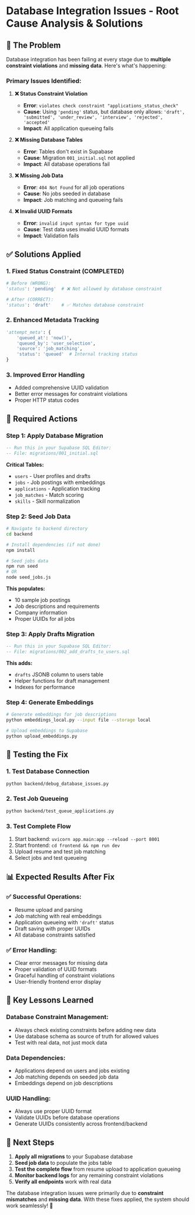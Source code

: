 # Database Integration Issues - Root Cause Analysis & Solutions

## 🚨 **The Problem**

Database integration has been failing at every stage due to **multiple constraint violations** and **missing data**. Here's what's happening:

### **Primary Issues Identified:**

1. **❌ Status Constraint Violation**
   - **Error**: `violates check constraint "applications_status_check"`
   - **Cause**: Using `'pending'` status, but database only allows: `'draft', 'submitted', 'under_review', 'interview', 'rejected', 'accepted'`
   - **Impact**: All application queueing fails

2. **❌ Missing Database Tables**
   - **Error**: Tables don't exist in Supabase
   - **Cause**: Migration `001_initial.sql` not applied
   - **Impact**: All database operations fail

3. **❌ Missing Job Data**
   - **Error**: `404 Not Found` for all job operations
   - **Cause**: No jobs seeded in database
   - **Impact**: Job matching and queueing fails

4. **❌ Invalid UUID Formats**
   - **Error**: `invalid input syntax for type uuid`
   - **Cause**: Test data uses invalid UUID formats
   - **Impact**: Validation fails

## ✅ **Solutions Applied**

### **1. Fixed Status Constraint (COMPLETED)**
```python
# Before (WRONG):
'status': 'pending'  # ❌ Not allowed by database constraint

# After (CORRECT):
'status': 'draft'    # ✅ Matches database constraint
```

### **2. Enhanced Metadata Tracking**
```python
'attempt_meta': {
    'queued_at': 'now()',
    'queued_by': 'user_selection',
    'source': 'job_matching',
    'status': 'queued'  # Internal tracking status
}
```

### **3. Improved Error Handling**
- Added comprehensive UUID validation
- Better error messages for constraint violations
- Proper HTTP status codes

## 🔧 **Required Actions**

### **Step 1: Apply Database Migration**
```sql
-- Run this in your Supabase SQL Editor:
-- File: migrations/001_initial.sql
```

**Critical Tables:**
- `users` - User profiles and drafts
- `jobs` - Job postings with embeddings
- `applications` - Application tracking
- `job_matches` - Match scoring
- `skills` - Skill normalization

### **Step 2: Seed Job Data**
```bash
# Navigate to backend directory
cd backend

# Install dependencies (if not done)
npm install

# Seed jobs data
npm run seed
# OR
node seed_jobs.js
```

**This populates:**
- 10 sample job postings
- Job descriptions and requirements
- Company information
- Proper UUIDs for all jobs

### **Step 3: Apply Drafts Migration**
```sql
-- Run this in your Supabase SQL Editor:
-- File: migrations/002_add_drafts_to_users.sql
```

**This adds:**
- `drafts` JSONB column to users table
- Helper functions for draft management
- Indexes for performance

### **Step 4: Generate Embeddings**
```bash
# Generate embeddings for job descriptions
python embeddings_local.py --input file --storage local

# Upload embeddings to Supabase
python upload_embeddings.py
```

## 🧪 **Testing the Fix**

### **1. Test Database Connection**
```bash
python backend/debug_database_issues.py
```

### **2. Test Job Queueing**
```bash
python backend/test_queue_applications.py
```

### **3. Test Complete Flow**
1. Start backend: `uvicorn app.main:app --reload --port 8001`
2. Start frontend: `cd frontend && npm run dev`
3. Upload resume and test job matching
4. Select jobs and test queueing

## 📊 **Expected Results After Fix**

### **✅ Successful Operations:**
- Resume upload and parsing
- Job matching with real embeddings
- Application queueing with `'draft'` status
- Draft saving with proper UUIDs
- All database constraints satisfied

### **✅ Error Handling:**
- Clear error messages for missing data
- Proper validation of UUID formats
- Graceful handling of constraint violations
- User-friendly frontend error display

## 🎯 **Key Lessons Learned**

### **Database Constraint Management:**
- Always check existing constraints before adding new data
- Use database schema as source of truth for allowed values
- Test with real data, not just mock data

### **Data Dependencies:**
- Applications depend on users and jobs existing
- Job matching depends on seeded job data
- Embeddings depend on job descriptions

### **UUID Handling:**
- Always use proper UUID format
- Validate UUIDs before database operations
- Generate UUIDs consistently across frontend/backend

## 🚀 **Next Steps**

1. **Apply all migrations** to your Supabase database
2. **Seed job data** to populate the jobs table
3. **Test the complete flow** from resume upload to application queueing
4. **Monitor backend logs** for any remaining constraint violations
5. **Verify all endpoints** work with real data

The database integration issues were primarily due to **constraint mismatches** and **missing data**. With these fixes applied, the system should work seamlessly! 🎉
